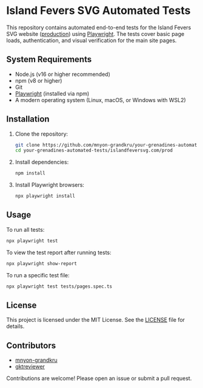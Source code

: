 # Island Fevers SVG Automated Tests

This repository contains automated end-to-end tests for the Island Fevers SVG website ([production](https://islandfeversvg.com)) using [Playwright](https://playwright.dev/). The tests cover basic page loads, authentication, and visual verification for the main site pages.

## System Requirements

- Node.js (v16 or higher recommended)
- npm (v8 or higher)
- Git
- [Playwright](https://playwright.dev/) (installed via npm)
- A modern operating system (Linux, macOS, or Windows with WSL2)

## Installation

1. Clone the repository:
   ```sh
   git clone https://github.com/mnyon-grandkru/your-grenadines-automated-tests.git
   cd your-grenadines-automated-tests/islandfeversvg.com/prod
   ```
2. Install dependencies:
   ```sh
   npm install
   ```
3. Install Playwright browsers:
   ```sh
   npx playwright install
   ```

## Usage

To run all tests:

```sh
npx playwright test
```

To view the test report after running tests:

```sh
npx playwright show-report
```

To run a specific test file:

```sh
npx playwright test tests/pages.spec.ts
```

## License

This project is licensed under the MIT License. See the [LICENSE](LICENSE) file for details.

## Contributors

- [mnyon-grandkru](https://github.com/mnyon-grandkru)
- [gktreviewer](https://github.com/gktreviewer)

Contributions are welcome! Please open an issue or submit a pull request.